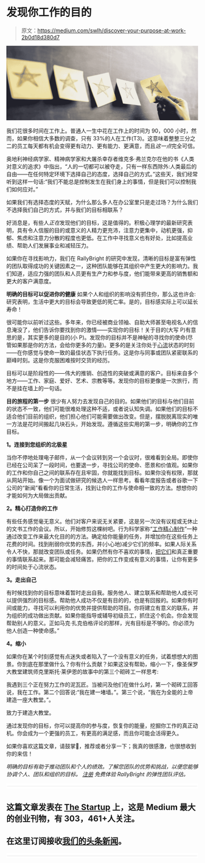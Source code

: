 # 发现你工作的目的

> 原文：<https://medium.com/swlh/discover-your-purpose-at-work-2b0d18d380d7>

![](img/1dfafa4aa271a19e8f2d3267403f05d3.png)

我们花很多时间在工作上。普通人一生中花在工作上的时间为 90，000 小时，然而，如果你相信大多数的调查，只有 33%的人在工作(T3)。这意味着整整三分之二的员工每天都有机会变得更有动力、更有能力、更满意，而且*这一点*完全可信。

奥地利神经病学家、精神病学家和大屠杀幸存者维克多·弗兰克尔在他的书《人类对意义的追求》中指出，“人的一切都可以被夺走，只有一样东西除外:人类最后的自由——在任何特定环境下选择自己的态度，选择自己的方式。”这些天，我们经常听到这样一句话:“我们不能总是控制发生在我们身上的事情，但是我们可以控制我们如何应对。”

如果我们有选择态度的天赋，为什么那么多人在办公室里只是走过场？为什么我们不选择我们自己的方式，并与我们的目标相联系？

好消息是，有些人*正在*发现他们的目标，这是值得的。积极心理学的最新研究表明，具有令人信服的目的或意义的人精力更充沛，注意力更集中，动机更强，抑郁、焦虑和注意力分散的程度也更低。在工作中寻找意义也有好处，比如提高业绩、帮助人们发展事业和减轻压力。

如果你在寻找影响力，我们在 RallyBright 的研究中发现，清晰的目标是富有弹性的团队取得成功的关键因素之一，这种团队能够在其组织中产生更大的影响力。我们知道，适应力强的团队和人员更有生产力和参与度，他们能带来更高的销售额和更大的客户满意度。

**明确的目标可以促进你的健康** 如果个人和组织的影响没有抓住你，那么这也许会:研究表明，生活中更大的目标会导致更低的死亡率。是的，目标感实际上可以延长寿命！

很可能你以前听过这些。多年来，你已经被商业领袖、自助大师甚至电视名人的信息淹没了，他们告诉你要找到你的激情——实现你的目标！关于目的(大写 P)有意思的是，其实更多的是目的(小 P)。发现你的目标并不是神秘的寻找你的使命(尽管如果那是你的方法，会给你更多的力量)。更多的是关注你处于[心流](https://www.amazon.com/Create-More-Flow-Performance-Overwired-ebook/dp/B076CSYSN8/r)状态的时刻——在你感觉与使命一致的最佳状态下执行任务。这是你与同事或团队紧密联系的巅峰时刻。这是你克服困难按时交货的经历。

目标可以是阶段性的——伟大的推销、创造性的突破或满意的客户。目标来自多个地方——工作、家庭、爱好、艺术、宗教等等。发现你的目标更像是一次旅行，而不是挂在墙上的一句话。

**目的旅程的第一步** 很少有人努力去发现自己的目的。如果他们的目标与他们目前的状态不一致，他们可能很难处理这种不适，或者说认知失调。如果他们的目标不适合他们目前的组织，他们担心他们可能需要做出改变。但是，摆脱脱离现实的唯一方法是花时间搬起几块石头，开始发现。遵循这些实用的第一步，明确你的工作目标。

**1。连接到您组织的北极星**

当你不停地处理电子邮件，从一个会议转到另一个会议时，很难看到全局。即使你已经在公司呆了一段时间，也要退一步，寻找公司的使命、愿景和价值观。如果你的工作和你自己之间的联系存在且牢固，你就能找到目标。如果你没有权限，那就从网站开始。像一个为面试做研究的候选人一样思考。看看年度报告或者谷歌一下公司的“新闻”看看你的日常生活，找到让你的工作与使命相一致的方法。想想你的才能如何为大局做出贡献。

**2。精心打造你的工作**

有些任务感觉毫无意义。他们对客户来说无关紧要，这是另一次没有议程或无休止的文书工作的会议。所以，开始修剪这棵树吧。行为科学家称“[工作精心制作](https://www.monster.com/career-advice/article/imperative-ceo-aaron-hurst-0825)”一种通过改变工作来最大化目的的方法。确定给你能量的任务，并增加你在这些任务上花费的时间。找到削弱你优势的东西，并(小心地)减少它们的频率。如果人际关系令人不快，那就改变团队或任务。如果仍然有你不喜欢的事情，[把它们](http://www.apa.org/monitor/2013/12/job-satisfaction.aspx)和真正重要的事情联系起来。那可能会减轻痛苦。把你的工作变成有意义的事情，让你有更多的时间处于心流状态。

**3。走出自己**

有时候找到你的目标意味着暂时走出自我。服务他人、建立联系和帮助他人成长可以提供强烈的目标感。帮助他人成功不仅是有目的的，也是有回报的。如果你有时间或能力，寻找可以利用你的优势并提供帮助的项目。你将建立有意义的联系，并为组织的成功做出贡献。如果你能指导或辅导初级员工，抓住这个机会。你会发现帮助别人的意义。正如马克·扎克伯格评论的那样，光有目标是不够的。你必须为他人创造一种使命感。”

**4。缩小**

如果你在某个时刻感觉有点迷失或者陷入了一个没有意义的任务，试着想想大的图景。你到底在那里做什么？你有什么贡献？如果这没有帮助，缩小一下，像圣保罗大教堂建筑师克里斯托·莱伊恩的故事中的第三个砌砖工一样思考:

我遇到三个正在努力工作的泥瓦匠。当被问及他们在做什么时，第一个砌砖工回答说，我在工作。第二个回答说:“我在建一堵墙。”。第三个说，“我在为全能的上帝建造一座大教堂。”。

致力于建造大教堂。

通过发现你的目标，你可以提高你的参与度，恢复你的能量，挖掘你工作的真正动机。你会成为一个更强的员工，有更高的满足感，而且你可能会活得更久。

如果你喜欢这篇文章，请鼓掌👏，推荐或者分享一下；我真的很感激，也很想收到你的来信！

*明确的目标有助于推动团队和个人的绩效。了解您团队的优势和挑战，以便您能够协调个人、团队和组织的目标。* [*注册*](https://www.rallybright.com/#contact-us) *免费体验 RallyBright 的弹性团队评估。*

![](img/731acf26f5d44fdc58d99a6388fe935d.png)

## 这篇文章发表在 [The Startup](https://medium.com/swlh) 上，这是 Medium 最大的创业刊物，有 303，461+人关注。

## 在这里订阅接收[我们的头条新闻](http://growthsupply.com/the-startup-newsletter/)。

![](img/731acf26f5d44fdc58d99a6388fe935d.png)